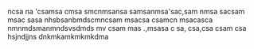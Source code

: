 ncsa na 
'csamsa cmsa
smcnmsansa
samsanmsa'sac,sam
nmsa
sacsam msac
sasa
nhsbsanbmdscmncsam msacsa
csamcn msacasca
nmnmdsmanmndsvsdmds mv
csam mas .,msasa
c sa, csa,csa
csam csa
hsjndjjns
dnkmkamkmkmkdma
